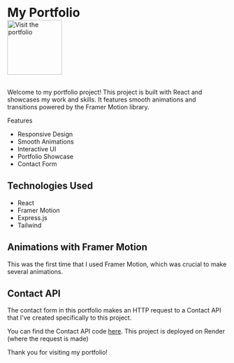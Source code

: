 <h1 style="margin: 0;">
        My Portfolio                 
  </h1>
  <div>
<a href="https://joaocunha.onrender.com/" target="_blank">
        <img src="https://img.shields.io/badge/Visit%20the%20Portfolio-blue" alt="Visit the portfolio" style="width:125px;" />
      </a>
        </div>
<br/>
  <p>Welcome to my portfolio project! This project is built with React and showcases my work and skills. It features smooth animations and transitions powered by the Framer Motion library.</p

  <h2>Features</h2>
  <ul>
    <li>Responsive Design</li>
    <li>Smooth Animations</li>
    <li>Interactive UI</li>
    <li>Portfolio Showcase</li>
    <li>Contact Form</li>
  </ul>

  <h2>Technologies Used</h2>
  <ul>
    <li>React</li>
    <li>Framer Motion</li>
    <li>Express.js</li>
    <li>Tailwind</li>
  </ul>

  <h2>Animations with Framer Motion</h2>
  <p>This was the first time that I used Framer Motion, which was crucial to make several animations.</p>

  <h2>Contact API</h2>
  <p>The contact form in this portfolio makes an HTTP request to a Contact API that I've created specifically to this project.</p>
  <p>You can find the Contact API code <a href="https://github.com/joaovitortc/contact">here</a>. This project is deployed on Render (where the request is made)</>

  <p>Thank you for visiting my portfolio!</p>
